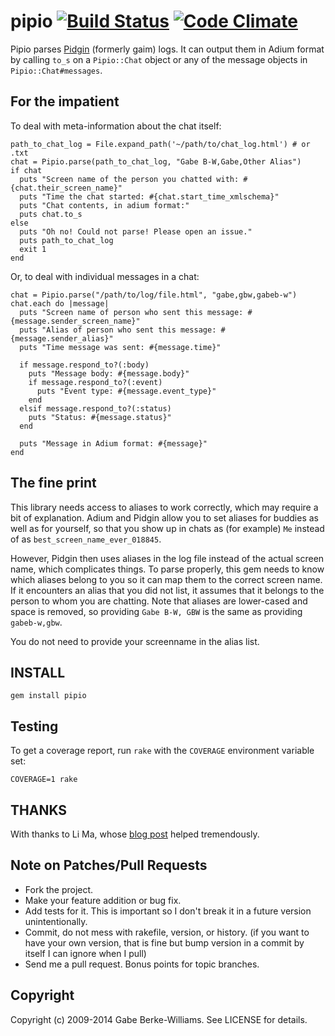 # pipio [![Build Status](https://secure.travis-ci.org/gabebw/pipio.png)](http://travis-ci.org/gabebw/pipio) [![Code Climate](https://codeclimate.com/github/gabebw/pipio.png)](https://codeclimate.com/github/gabebw/pipio)

Pipio parses [Pidgin](http://pidgin.im/) (formerly gaim) logs. It can output
them in Adium format by calling `to_s` on a `Pipio::Chat` object or any of the
message objects in `Pipio::Chat#messages`.

## For the impatient

To deal with meta-information about the chat itself:

    path_to_chat_log = File.expand_path('~/path/to/chat_log.html') # or .txt
    chat = Pipio.parse(path_to_chat_log, "Gabe B-W,Gabe,Other Alias")
    if chat
      puts "Screen name of the person you chatted with: #{chat.their_screen_name}"
      puts "Time the chat started: #{chat.start_time_xmlschema}"
      puts "Chat contents, in adium format:"
      puts chat.to_s
    else
      puts "Oh no! Could not parse! Please open an issue."
      puts path_to_chat_log
      exit 1
    end

Or, to deal with individual messages in a chat:

    chat = Pipio.parse("/path/to/log/file.html", "gabe,gbw,gabeb-w")
    chat.each do |message|
      puts "Screen name of person who sent this message: #{message.sender_screen_name}"
      puts "Alias of person who sent this message: #{message.sender_alias}"
      puts "Time message was sent: #{message.time}"

      if message.respond_to?(:body)
        puts "Message body: #{message.body}"
        if message.respond_to?(:event)
          puts "Event type: #{message.event_type}"
        end
      elsif message.respond_to?(:status)
        puts "Status: #{message.status}"
      end

      puts "Message in Adium format: #{message}"
    end

## The fine print

This library needs access to aliases to work correctly, which may require a bit
of explanation. Adium and Pidgin allow you to set aliases for buddies as well as
for yourself, so that you show up in chats as (for example) `Me` instead of as
`best_screen_name_ever_018845`.

However, Pidgin then uses aliases in the log file instead of the actual screen
name, which complicates things. To parse properly, this gem needs to know which
aliases belong to you so it can map them to the correct screen name. If it
encounters an alias that you did not list,  it assumes that it belongs to the
person to whom you are chatting. Note that aliases are lower-cased and space is
removed, so providing `Gabe B-W, GBW` is the same as providing `gabeb-w,gbw`.

You do not need to provide your screenname in the alias list.

## INSTALL

    gem install pipio

## Testing

To get a coverage report, run `rake` with the `COVERAGE` environment variable
set:

    COVERAGE=1 rake

## THANKS

With thanks to Li Ma, whose [blog post](http://li-ma.blogspot.com/2008/10/pidgin-log-file-to-adium-log-converter.html)
helped tremendously.

## Note on Patches/Pull Requests

* Fork the project.
* Make your feature addition or bug fix.
* Add tests for it. This is important so I don't break it in a
  future version unintentionally.
* Commit, do not mess with rakefile, version, or history.
  (if you want to have your own version, that is fine but bump version in a commit by itself I can ignore when I pull)
* Send me a pull request. Bonus points for topic branches.

## Copyright

Copyright (c) 2009-2014 Gabe Berke-Williams. See LICENSE for details.
